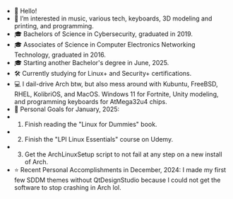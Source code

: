 - 👋 Hello!
- 👀 I’m interested in music, various tech, keyboards, 3D modeling and printing, and programming.
- 🎓 Bachelors of Science in Cybersecurity, graduated in 2019.
- 🎓 Associates of Science in Computer Electronics Networking Technology, graduated in 2016.
- 🎓 Starting another Bachelor's degree in June, 2025.
- 🛠️ Currently studying for Linux+ and Security+ certifications.
- 💻 I dail-drive Arch btw, but also mess around with Kubuntu, FreeBSD, RHEL, KolibriOS, and MacOS. Windows 11 for Fortnite, Unity modeling, and programming keyboards for AtMega32u4 chips.
- 🌱 Personal Goals for January, 2025:
- 1. Finish reading the "Linux for Dummies" book.
- 2. Finish the "LPI Linux Essentials" course on Udemy.
- 3. Get the ArchLinuxSetup script to not fail at any step on a new install of Arch.
- ⭐ Recent Personal Accomplishments in December, 2024: I made my first few SDDM themes without QtDesignStudio because I could not get the software to stop crashing in Arch lol.
